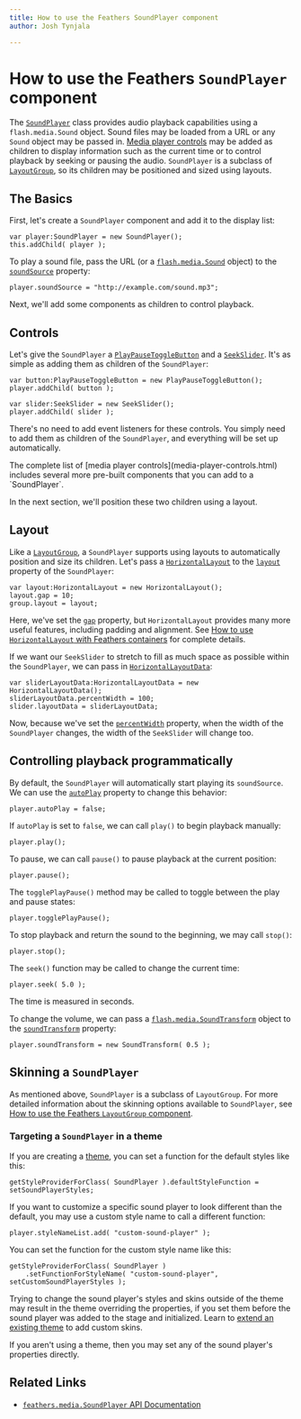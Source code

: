 ```yaml
---
title: How to use the Feathers SoundPlayer component  
author: Josh Tynjala

---
```

# How to use the Feathers `SoundPlayer` component

The [`SoundPlayer`](../api-reference/feathers/media/SoundPlayer.html) class provides audio playback capabilities using a `flash.media.Sound` object. Sound files may be loaded from a URL or any `Sound` object may be passed in. [Media player controls](media-player-controls.html) may be added as children to display information such as the current time or to control playback by seeking or pausing the audio. `SoundPlayer` is a subclass of [`LayoutGroup`](layout-group.html), so its children may be positioned and sized using layouts.

## The Basics

First, let's create a `SoundPlayer` component and add it to the display list:

``` code
var player:SoundPlayer = new SoundPlayer();
this.addChild( player );
```

To play a sound file, pass the URL (or a [`flash.media.Sound`](http://help.adobe.com/en_US/FlashPlatform/reference/actionscript/3/flash/media/Sound.html) object) to the [`soundSource`](../api-reference/feathers/media/SoundPlayer.html#soundSource) property:

``` code
player.soundSource = "http://example.com/sound.mp3";
```

Next, we'll add some components as children to control playback.

## Controls

Let's give the `SoundPlayer` a [`PlayPauseToggleButton`](../api-reference/feathers/media/PlayPauseToggleButton.html) and a [`SeekSlider`](../api-reference/feathers/media/SeekSlider.html). It's as simple as adding them as children of the `SoundPlayer`:

``` code
var button:PlayPauseToggleButton = new PlayPauseToggleButton();
player.addChild( button );

var slider:SeekSlider = new SeekSlider();
player.addChild( slider );
```

There's no need to add event listeners for these controls. You simply need to add them as children of the `SoundPlayer`, and everything will be set up automatically.

<aside class="info">The complete list of [media player controls](media-player-controls.html) includes several more pre-built components that you can add to a `SoundPlayer`.</aside>

In the next section, we'll position these two children using a layout.

## Layout

Like a [`LayoutGroup`](layout-group.html), a `SoundPlayer` supports using layouts to automatically position and size its children. Let's pass a [`HorizontalLayout`](../api-reference/feathers/layout/HorizontalLayout.html) to the [`layout`](../api-reference/feathers/controls/LayoutGroup.html#layout) property of the `SoundPlayer`:

``` code
var layout:HorizontalLayout = new HorizontalLayout();
layout.gap = 10;
group.layout = layout;
```

Here, we've set the [`gap`](../api-reference/feathers/layout/HorizontalLayout.html#gap) property, but `HorizontalLayout` provides many more useful features, including padding and alignment. See [How to use `HorizontalLayout` with Feathers containers](horizontal-layout.html) for complete details.

If we want our `SeekSlider` to stretch to fill as much space as possible within the `SoundPlayer`, we can pass in [`HorizontalLayoutData`](../api-reference/feathers/layout/HorizontalLayoutData.html):

``` code
var sliderLayoutData:HorizontalLayoutData = new HorizontalLayoutData();
sliderLayoutData.percentWidth = 100;
slider.layoutData = sliderLayoutData;
```

Now, because we've set the [`percentWidth`](../api-reference/feathers/layout/HorizontalLayoutData.html#percentWidth) property, when the width of the `SoundPlayer` changes, the width of the `SeekSlider` will change too.

## Controlling playback programmatically

By default, the `SoundPlayer` will automatically start playing its `soundSource`. We can use the [`autoPlay`](../api-reference/feathers/media/SoundPlayer.html#autoPlay) property to change this behavior:

``` code
player.autoPlay = false;
```

If `autoPlay` is set to `false`, we can call `play()` to begin playback manually:

``` code
player.play();
```

To pause, we can call `pause()` to pause playback at the current position:

``` code
player.pause();
```

The `togglePlayPause()` method may be called to toggle between the play and pause states:

``` code
player.togglePlayPause();
```

To stop playback and return the sound to the beginning, we may call `stop()`:

``` code
player.stop();
```

The `seek()` function may be called to change the current time:

``` code
player.seek( 5.0 );
```

The time is measured in seconds.

To change the volume, we can pass a [`flash.media.SoundTransform`](http://help.adobe.com/en_US/FlashPlatform/reference/actionscript/3/flash/media/SoundTransform.html) object to the [`soundTransform`](../api-reference/feathers/media/SoundPlayer.html#soundTransform) property:

``` code
player.soundTransform = new SoundTransform( 0.5 );
```

## Skinning a `SoundPlayer`

As mentioned above, `SoundPlayer` is a subclass of `LayoutGroup`. For more detailed information about the skinning options available to `SoundPlayer`, see [How to use the Feathers `LayoutGroup` component](layout-group.html).

### Targeting a `SoundPlayer` in a theme

If you are creating a [theme](themes.html), you can set a function for the default styles like this:

``` code
getStyleProviderForClass( SoundPlayer ).defaultStyleFunction = setSoundPlayerStyles;
```

If you want to customize a specific sound player to look different than the default, you may use a custom style name to call a different function:

``` code
player.styleNameList.add( "custom-sound-player" );
```

You can set the function for the custom style name like this:

``` code
getStyleProviderForClass( SoundPlayer )
    .setFunctionForStyleName( "custom-sound-player", setCustomSoundPlayerStyles );
```

Trying to change the sound player's styles and skins outside of the theme may result in the theme overriding the properties, if you set them before the sound player was added to the stage and initialized. Learn to [extend an existing theme](extending-themes.html) to add custom skins.

If you aren't using a theme, then you may set any of the sound player's properties directly.

## Related Links

-   [`feathers.media.SoundPlayer` API Documentation](../api-reference/feathers/media/SoundPlayer.html)